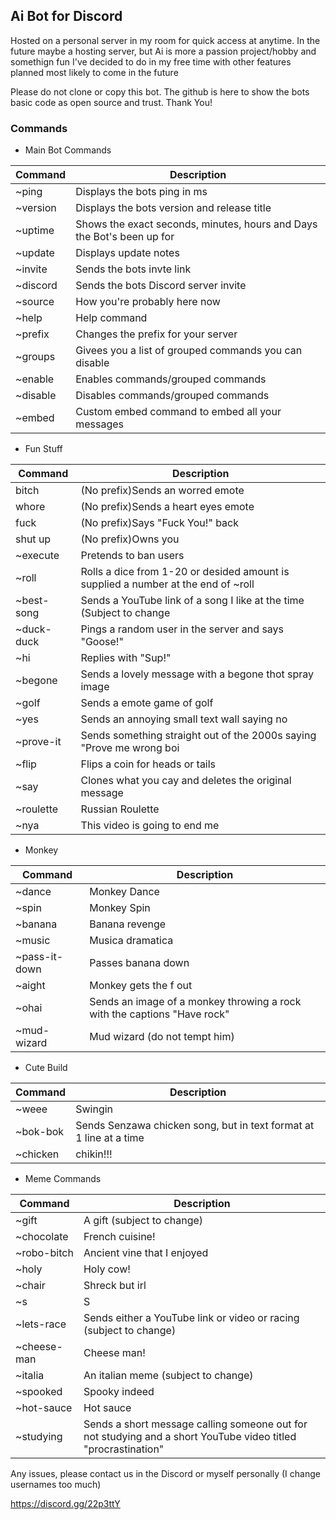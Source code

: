 
## Ai Bot for Discord

Hosted on a personal server in my room for quick access at anytime. In the future maybe a hosting server, but Ai is more a passion project/hobby and somethign fun I've decided to do in my free time with other features planned most likely to come in the future

Please do not clone or copy this bot. The github is here to show the bots basic code as open source and trust. Thank You!  

### Commands

- Main Bot Commands

| Command       | Description                                                                                                               |
| ------------- | ------------------------------------------------------------------------------------------------------------------------- |
| ~ping         | Displays the bots ping in ms                                                                                              |
| ~version      | Displays the bots version and release title                                                                               |
| ~uptime       | Shows the exact seconds, minutes, hours and Days the Bot's been up for                                                    |
| ~update       | Displays update notes                                                                                                     |
| ~invite       | Sends the bots invte link                                                                                                 |
| ~discord      | Sends the bots Discord server invite                                                                                      |
| ~source       | How you're probably here now                                                                                              |
| ~help         | Help command                                                                                                              |
| ~prefix       | Changes the prefix for your server                                                                                        |
| ~groups       | Givees you a list of grouped commands you can disable                                                                     |
| ~enable       | Enables commands/grouped commands                                                                                         |
| ~disable      | Disables commands/grouped commands                                                                                        |
| ~embed        | Custom embed command to embed all your messages                                                                           |


- Fun Stuff

| Command      | Description                                                                                                                | 
| ------------ | -------------------------------------------------------------------------------------------------------------------------- |  
| bitch        | (No prefix)Sends an worred emote                                                                                           | 
| whore        | (No prefix)Sends a heart eyes emote                                                                                        |
| fuck         | (No prefix)Says "Fuck You!" back                                                                                           | 
| shut up      | (No prefix)Owns you                                                                                                        | 
| ~execute     | Pretends to ban users                                                                                                      | 
| ~roll        | Rolls a dice from 1-20 or desided amount is supplied a number at the end of ~roll                                          | 
| ~best-song   | Sends a YouTube link of a song I like at the time (Subject to change                                                       |  
| ~duck-duck   | Pings a random user in the server and says "Goose!"                                                                        | 
| ~hi          | Replies with "Sup!"                                                                                                        | 
| ~begone      | Sends a lovely message with a begone thot spray image                                                                      | 
| ~golf        | Sends a emote game of golf                                                                                                 | 
| ~yes         | Sends an annoying small text wall saying no                                                                                | 
| ~prove-it    | Sends something straight out of the 2000s saying "Prove me wrong boi                                                       | 
| ~flip        | Flips a coin for heads or tails                                                                                            | 
| ~say         | Clones what you cay and deletes the original message                                                                       |
| ~roulette    | Russian Roulette                                                                                                           | 
| ~nya         | This video is going to end me                                                                                              | 
 
 - Monkey 

| Command      | Description                                                                                                                |
| ------------ | -------------------------------------------------------------------------------------------------------------------------- |
| ~dance       | Monkey Dance                                                                                                               |  
| ~spin        | Monkey Spin                                                                                                                | 
| ~banana      | Banana revenge                                                                                                             | 
| ~music       | Musica dramatica                                                                                                           | 
| ~pass-it-down| Passes banana down                                                                                                         | 
| ~aight       | Monkey gets the f out                                                                                                      | 
| ~ohai        | Sends an image of a monkey throwing a rock with the captions "Have rock"                                                   | 
| ~mud-wizard  | Mud wizard (do not tempt him)                                                                                              | 
 
 - Cute Build 

| Command      | Description                                                                                                                |
| ------------ | -------------------------------------------------------------------------------------------------------------------------- |
| ~weee        | Swingin                                                                                                                    | 
| ~bok-bok     | Sends Senzawa chicken song, but in text format at 1 line at a time                                                         | 
| ~chicken     | chikin!!!                                                                                                                  | 
 
 - Meme Commands 

| Command      | Description                                                                                                                |
| ------------ | -------------------------------------------------------------------------------------------------------------------------- |
| ~gift        | A gift (subject to change)                                                                                                 | 
| ~chocolate   | French cuisine!                                                                                                            | 
| ~robo-bitch  | Ancient vine that I enjoyed                                                                                                | 
| ~holy        | Holy cow!                                                                                                                  | 
| ~chair       | Shreck but irl                                                                                                             | 
| ~s           | S                                                                                                                          | 
| ~lets-race   | Sends either a YouTube link or video or racing (subject to change)                                                         | 
| ~cheese-man  | Cheese man!                                                                                                                | 
| ~italia      | An italian meme (subject to change)                                                                                        | 
| ~spooked     | Spooky indeed                                                                                                              | 
| ~hot-sauce   | Hot sauce                                                                                                                  |
| ~studying    | Sends a short message calling someone out for not studying and a short YouTube video titled "procrastination"              | 

Any issues, please contact us in the Discord or myself personally (I change usernames too much)

https://discord.gg/22p3ttY


